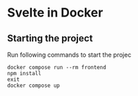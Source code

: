 # Svelte in Docker

## Starting the project

Run following commands to start the projec

``` 
docker compose run --rm frontend 
npm install
exit
docker compose up
```
